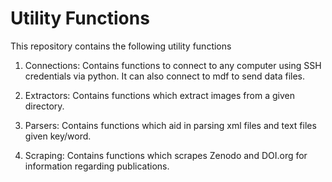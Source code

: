 # Utility Functions

This repository contains the following utility functions 

1. Connections: Contains functions to connect to any computer using SSH credentials via python. It can also connect to mdf to send data files.

2. Extractors: Contains functions which extract images from a given directory. 

3. Parsers: Contains functions which aid in parsing xml files and text files given key/word.

4. Scraping: Contains functions which scrapes Zenodo and DOI.org for information regarding publications.
